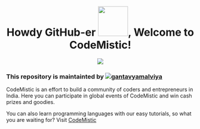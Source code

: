 <h1 align="center">Howdy GitHub-er <img src="https://i.pinimg.com/originals/8a/a4/59/8aa4595fb24b6ed585dddac4622b2445.gif" width="80">, Welcome to CodeMistic!</h1>
<a href="https://codemistic.github.io/">
<p align="center">
<img src="https://codemistic.github.io/favicon.png"/>
</p></a>

### This repository is maintainted by <a href="https://www.linkedin.com/in/gantavyamalviya/" target="blank"><img src="https://img.shields.io/badge/-Gantavya Malviya-blue?style=flat-square&logo=Linkedin&logoColor=white&link=https://www.linkedin.com/in/gantavyamalviya/" alt="gantavyamalviya"/></a>
<p> CodeMistic is an effort to build a community of coders and entrepreneurs in India.
Here you can participate in global events of CodeMistic and win cash prizes and goodies.

You can also learn programming languages with our easy tutorials, so what you are waiting for? Visit <a href="https://codemistic.github.io/"> CodeMistic </a>
  </p>
